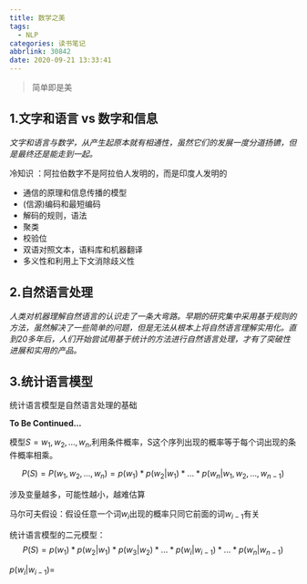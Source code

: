 ```yaml
---
title: 数学之美
tags:
  - NLP
categories: 读书笔记
abbrlink: 30842
date: 2020-09-21 13:33:41
---
```


> 简单即是美

## **1.文字和语言 vs 数字和信息**

*文字和语言与数学，从产生起原本就有相通性，虽然它们的发展一度分道扬镳，但是最终还是能走到一起。*

冷知识 ：阿拉伯数字不是阿拉伯人发明的，而是印度人发明的
<!-- more -->
- 通信的原理和信息传播的模型
- (信源)编码和最短编码
- 解码的规则，语法
- 聚类
- 校验位
- 双语对照文本，语料库和机器翻译
- 多义性和利用上下文消除歧义性

## **2.自然语言处理**

*人类对机器理解自然语言的认识走了一条大弯路。早期的研究集中采用基于规则的方法，虽然解决了一些简单的问题，但是无法从根本上将自然语言理解实用化。直到20多年后，人们开始尝试用基于统计的方法进行自然语言处理，才有了突破性进展和实用的产品。*

## **3.统计语言模型**

统计语言模型是自然语言处理的基础

**To Be Continued...**

模型$S=w_1,w_2,...,w_n$,利用条件概率，S这个序列出现的概率等于每个词出现的条件概率相乘。

$$P(S)=P(w_1,w_2,...,w_n)=p(w_1)*p(w_2|w_1)*...*p(w_n|w_1,w_2,...,w_{n-1})$$

涉及变量越多，可能性越小，越难估算

马尔可夫假设：假设任意一个词$w_i$出现的概率只同它前面的词$w_{i-1}$有关

统计语言模型的二元模型：
$$P(S)=p(w_1)*p(w_2|w_1)*p(w_3|w_2)*...*p(w_i|w_{i-1})*...*p(w_n|w_{n-1})$$

$p(w_i|w_{i-1})=$
